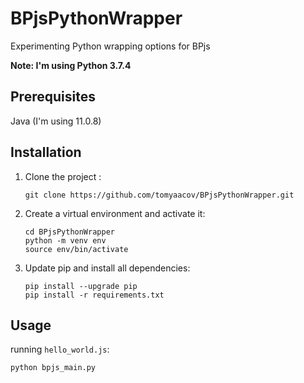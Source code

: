 # BPjsPythonWrapper
Experimenting Python wrapping options for BPjs 

<b>Note: I'm using Python 3.7.4</b>

## Prerequisites
Java (I'm using 11.0.8)

## Installation
<ol>
<li>
Clone the project :

```shell
git clone https://github.com/tomyaacov/BPjsPythonWrapper.git
```
</li>
<li>
Create a virtual environment and activate it:

```shell
cd BPjsPythonWrapper
python -m venv env 
source env/bin/activate
```
</li>
<li>
Update pip and install all dependencies:

```shell
pip install --upgrade pip
pip install -r requirements.txt
```
</li>
</ol>

## Usage
running `hello_world.js`:
```shell
python bpjs_main.py
```
